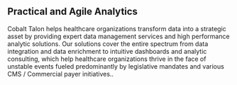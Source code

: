 ## Practical and Agile Analytics

Cobalt Talon helps healthcare organizations transform data into a strategic asset by providing expert data management services and high performance analytic solutions.  Our solutions cover the entire spectrum from data integration and data enrichment to intuitive dashboards and analytic consulting, which help healthcare organizations thrive in the face of unstable events fueled predominantly by legislative mandates and various CMS / Commercial payer initiatives..
